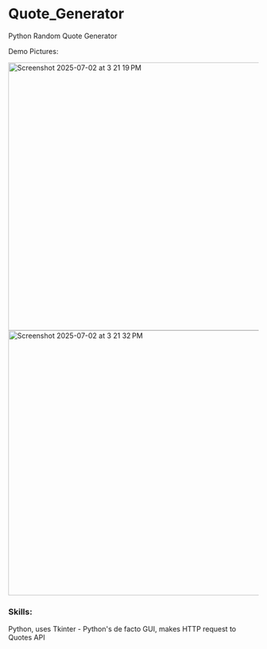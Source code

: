 # Quote_Generator
Python Random Quote Generator

Demo Pictures: 

<img width="539" alt="Screenshot 2025-07-02 at 3 21 19 PM" src="https://github.com/user-attachments/assets/c658ef62-ee7d-4a24-88de-96eebf818b64" />

<img width="533" alt="Screenshot 2025-07-02 at 3 21 32 PM" src="https://github.com/user-attachments/assets/7ac8c05d-3c67-4311-b8bb-7b64c9beb546" />

### Skills: 
Python, uses Tkinter - Python's de facto GUI, makes HTTP request to Quotes API 

